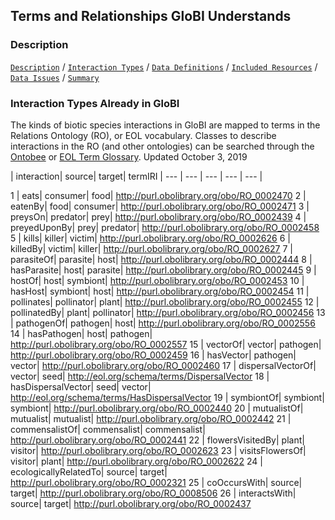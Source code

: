 ## Terms and Relationships GloBI Understands

### Description


[```Description```](Description) / [```Interaction Types```](#interaction-types) / [```Data Definitions```](#data-definitions) / [```Included Resources```](#included-resources) /  [```Data Issues```](#data-issues) / [```Summary```](#summary)


### Interaction Types Already in GloBI 

The kinds of biotic species interactions in GloBI are mapped to terms in the Relations Ontology (RO), or EOL vocabulary. Classes to describe interactions in the RO (and other ontologies) can be searched through the [Ontobee](http://www.ontobee.org/ontology/RO?iri=http://purl.obolibrary.org/obo/RO_0002437) or [EOL Term Glossary](https://eol.org/terms/glossary/a). Updated October 3, 2019

| interaction| source| target| termIRI
| --- | --- | --- | --- | --- |

1 | eats| consumer| food| http://purl.obolibrary.org/obo/RO_0002470
2 | eatenBy| food| consumer| http://purl.obolibrary.org/obo/RO_0002471
3 | preysOn| predator| prey| http://purl.obolibrary.org/obo/RO_0002439
4 | preyedUponBy| prey| predator| http://purl.obolibrary.org/obo/RO_0002458
5 | kills| killer| victim| http://purl.obolibrary.org/obo/RO_0002626
6 | killedBy| victim| killer| http://purl.obolibrary.org/obo/RO_0002627
7 | parasiteOf| parasite| host| http://purl.obolibrary.org/obo/RO_0002444
8 | hasParasite| host| parasite| http://purl.obolibrary.org/obo/RO_0002445
9 | hostOf| host| symbiont| http://purl.obolibrary.org/obo/RO_0002453
10 | hasHost| symbiont| host| http://purl.obolibrary.org/obo/RO_0002454
11 | pollinates| pollinator| plant| http://purl.obolibrary.org/obo/RO_0002455
12 | pollinatedBy| plant| pollinator| http://purl.obolibrary.org/obo/RO_0002456
13 | pathogenOf| pathogen| host| http://purl.obolibrary.org/obo/RO_0002556
14 | hasPathogen| host| pathogen| http://purl.obolibrary.org/obo/RO_0002557
15 | vectorOf| vector| pathogen| http://purl.obolibrary.org/obo/RO_0002459
16 | hasVector| pathogen| vector| http://purl.obolibrary.org/obo/RO_0002460
17 | dispersalVectorOf| vector| seed| http://eol.org/schema/terms/DispersalVector
18 | hasDispersalVector| seed| vector| http://eol.org/schema/terms/HasDispersalVector
19 | symbiontOf| symbiont| symbiont| http://purl.obolibrary.org/obo/RO_0002440
20 | mutualistOf| mutualist| mutualist| http://purl.obolibrary.org/obo/RO_0002442
21 | commensalistOf| commensalist| commensalist| http://purl.obolibrary.org/obo/RO_0002441
22 | flowersVisitedBy| plant| visitor| http://purl.obolibrary.org/obo/RO_0002623
23 | visitsFlowersOf| visitor| plant| http://purl.obolibrary.org/obo/RO_0002622
24 | ecologicallyRelatedTo| source| target| http://purl.obolibrary.org/obo/RO_0002321
25 | coOccursWith| source| target| http://purl.obolibrary.org/obo/RO_0008506
26 | interactsWith| source| target| http://purl.obolibrary.org/obo/RO_0002437



